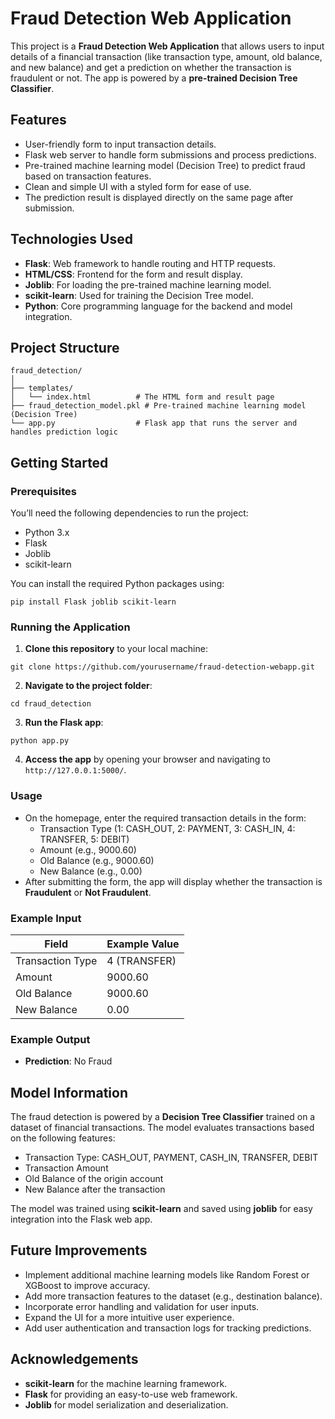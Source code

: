 

# Fraud Detection Web Application

This project is a **Fraud Detection Web Application** that allows users to input details of a financial transaction (like transaction type, amount, old balance, and new balance) and get a prediction on whether the transaction is fraudulent or not. The app is powered by a **pre-trained Decision Tree Classifier**.

## Features

- User-friendly form to input transaction details.
- Flask web server to handle form submissions and process predictions.
- Pre-trained machine learning model (Decision Tree) to predict fraud based on transaction features.
- Clean and simple UI with a styled form for ease of use.
- The prediction result is displayed directly on the same page after submission.

## Technologies Used

- **Flask**: Web framework to handle routing and HTTP requests.
- **HTML/CSS**: Frontend for the form and result display.
- **Joblib**: For loading the pre-trained machine learning model.
- **scikit-learn**: Used for training the Decision Tree model.
- **Python**: Core programming language for the backend and model integration.

## Project Structure

```
fraud_detection/
│
├── templates/
│   └── index.html          # The HTML form and result page
├── fraud_detection_model.pkl # Pre-trained machine learning model (Decision Tree)
└── app.py                  # Flask app that runs the server and handles prediction logic
```

## Getting Started

### Prerequisites

You’ll need the following dependencies to run the project:

- Python 3.x
- Flask
- Joblib
- scikit-learn

You can install the required Python packages using:

```
pip install Flask joblib scikit-learn
```

### Running the Application

1. **Clone this repository** to your local machine:

```
git clone https://github.com/yourusername/fraud-detection-webapp.git
```

2. **Navigate to the project folder**:

```
cd fraud_detection
```

3. **Run the Flask app**:

```
python app.py
```

4. **Access the app** by opening your browser and navigating to `http://127.0.0.1:5000/`.

### Usage

- On the homepage, enter the required transaction details in the form:
  - Transaction Type (1: CASH_OUT, 2: PAYMENT, 3: CASH_IN, 4: TRANSFER, 5: DEBIT)
  - Amount (e.g., 9000.60)
  - Old Balance (e.g., 9000.60)
  - New Balance (e.g., 0.00)
- After submitting the form, the app will display whether the transaction is **Fraudulent** or **Not Fraudulent**.

### Example Input

| Field           | Example Value |
|-----------------|---------------|
| Transaction Type| 4 (TRANSFER)  |
| Amount          | 9000.60       |
| Old Balance     | 9000.60       |
| New Balance     | 0.00          |

### Example Output

- **Prediction**: No Fraud

## Model Information

The fraud detection is powered by a **Decision Tree Classifier** trained on a dataset of financial transactions. The model evaluates transactions based on the following features:

- Transaction Type: CASH_OUT, PAYMENT, CASH_IN, TRANSFER, DEBIT
- Transaction Amount
- Old Balance of the origin account
- New Balance after the transaction

The model was trained using **scikit-learn** and saved using **joblib** for easy integration into the Flask web app.

## Future Improvements

- Implement additional machine learning models like Random Forest or XGBoost to improve accuracy.
- Add more transaction features to the dataset (e.g., destination balance).
- Incorporate error handling and validation for user inputs.
- Expand the UI for a more intuitive user experience.
- Add user authentication and transaction logs for tracking predictions.



## Acknowledgements

- **scikit-learn** for the machine learning framework.
- **Flask** for providing an easy-to-use web framework.
- **Joblib** for model serialization and deserialization.

